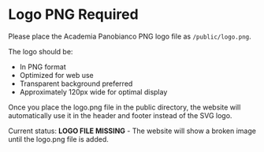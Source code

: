 # Logo PNG Required

Please place the Academia Panobianco PNG logo file as `/public/logo.png`.

The logo should be:
- In PNG format
- Optimized for web use
- Transparent background preferred
- Approximately 120px wide for optimal display

Once you place the logo.png file in the public directory, the website will automatically use it in the header and footer instead of the SVG logo.

Current status: **LOGO FILE MISSING** - The website will show a broken image until the logo.png file is added.
